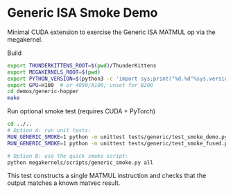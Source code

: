 # Generic ISA Smoke Demo

Minimal CUDA extension to exercise the Generic ISA MATMUL op via the megakernel.

Build

```bash
export THUNDERKITTENS_ROOT=$(pwd)/ThunderKittens
export MEGAKERNELS_ROOT=$(pwd)
export PYTHON_VERSION=$(python3 -c 'import sys;print("%d.%d"%sys.version_info[:2])')
export GPU=H100  # or 4090/A100; unset for B200
cd demos/generic-hopper
make
```

Run optional smoke test (requires CUDA + PyTorch)

```bash
cd ../..
# Option A: run unit tests:
RUN_GENERIC_SMOKE=1 python -m unittest tests/generic/test_smoke_demo.py -v
RUN_GENERIC_SMOKE=1 python -m unittest tests/generic/test_smoke_fused.py -v

# Option B: use the quick smoke script:
python megakernels/scripts/generic_smoke.py all
```

This test constructs a single MATMUL instruction and checks that the output matches a known matvec result.
